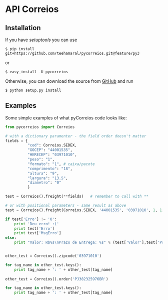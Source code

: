 API Correios
============

Installation
------------
If you have _setuptools_ you can use 

    $ pip install git+https://github.com/teehamaral/pycorreios.git@feature/py3

or

    $ easy_install -U pycorreios

Otherwise, you can download the source from [GitHub][git] and run 

    $ python setup.py install

[git]: https://github.com/avelino/pycorreios "PyCorreios"

Examples
--------
Some simple examples of what pyCorreios code looks like:

```python
from pycorreios import Correios

# with a dictionary paramenter - the field order doesn't matter
fields = {
          "cod": Correios.SEDEX, 
          "GOCEP": "44001535",
          "HERECEP": "03971010",
          "peso": "1",
          "formato": "1", # caixa/pacote
          "comprimento": "18",
          "altura": "9",
          "largura": "13.5",
          "diametro": "0"
          }

test = Correios().freight(**fields)   # remember to call with **

# or with positional parameters - same result as above
test = Correios().freight(Correios.SEDEX, '44001535', '03971010', 1, 1, 18, 9, 13.5, 0)

if test['Erro'] != '0':
    print 'Deu erro! :('
    print test['Erro']
    print test['MsgErro']
else:
    print "Valor: R$%s\nPrazo de Entrega: %s" % (test['Valor'],test['PrazoEntrega'])


other_test = Correios().zipcode('03971010')

for tag_name in other_test.keys():
    print tag_name + ': ' + other_test[tag_name]
    
other_test = Correios().order('PJ382325976BR')

for tag_name in other_test.keys():
    print tag_name + ': ' + other_test[tag_name]
     
```

